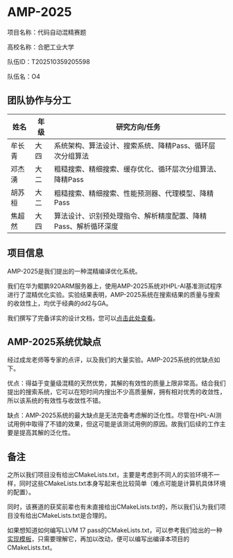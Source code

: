 # AMP-2025   

项目名称：代码自动混精赛题

高校名称：合肥工业大学

队伍ID：T202510359205598

队伍名：O4

## 团队协作与分工

| 姓名   | 年级 | 研究方向/任务                                                                 |
|--------|------|-------------------------------------------------------------------------------|
| 牟长青 | 大四 | 系统架构、算法设计、搜索系统、降精Pass、循环层次分组算法                                |
| 邓杰湧 | 大二 | 粗糙搜索、精细搜索、缓存优化、循环层次分组算法、降精Pass                                |
| 胡苏桓 | 大二 | 粗糙搜索、精细搜索、性能预测器、代理模型、降精Pass                                      |
| 焦超然 | 大四 | 算法设计、识别预处理指令、解析精度配置、降精Pass、解析循环深度                          |


## 项目信息
AMP-2025是我们提出的一种混精编译优化系统。

我们在华为鲲鹏920ARM服务器上，使用AMP-2025系统对HPL-AI基准测试程序进行了混精优化实验。实验结果表明，AMP-2025系统在搜索结果的质量与搜索的收敛性上，均优于经典的dd2与GA。

我们撰写了完备详实的设计文档，您可以[点击此处查看](设计文档.pdf)。

## AMP-2025系统优缺点
经过成龙老师等专家的点评，以及我们的大量实验。AMP-2025系统的优缺点如下。

优点：得益于变量级混精的天然优势，其解的有效性的质量上限非常高。结合我们提出的搜索系统，它可以在短时间内搜出不少高质量解，拥有相对优秀的收敛性，所以该系统的有效性与收敛性不错。

缺点：AMP-2025系统的最大缺点是无法完备考虑解的泛化性。尽管在HPL-AI测试用例中取得了不错的效果，但这可能是该测试用例的原因。故我们后续的工作主要是提高其解的泛化性。

## 备注
之所以我们项目没有给出CMakeLists.txt，主要是考虑到不同人的实验环境不一样，同时这些CMakeLists.txt本身写起来也比较简单（难点可能是计算机具体环境的配置）。

同时，该赛道的获奖前辈也有未直接给出CMakeLists.txt的，所以我们认为我们项目没有给出CMakeLists.txt是合理的。

如果想知道如何编写LLVM 17 pass的CMakeLists.txt，可以参考我们给出的一种[实现模板](编译模板.txt)，只需要理解它，再加以改动，便可以编写出编译本项目的CMakeLists.txt。